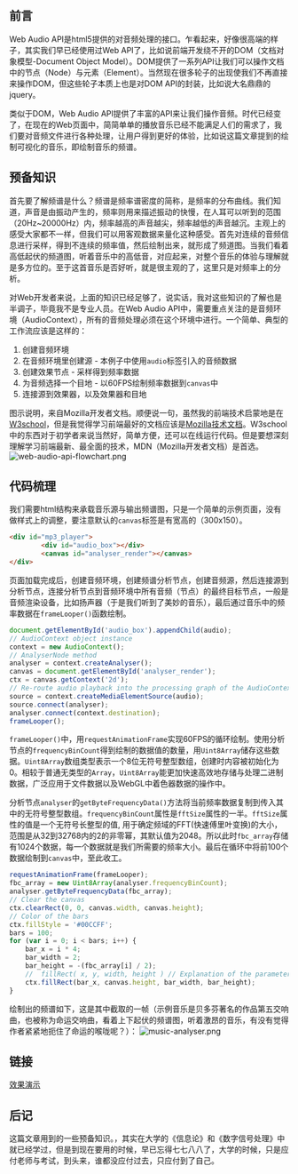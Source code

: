 ## 前言

Web Audio API是html5提供的对音频处理的接口。乍看起来，好像很高端的样子，其实我们早已经使用过Web API了，比如说前端开发绕不开的DOM（文档对象模型-Document Object Model）。DOM提供了一系列API让我们可以操作文档中的节点（Node）与元素（Element）。当然现在很多轮子的出现使我们不再直接来操作DOM，但这些轮子本质上也是对DOM API的封装，比如说大名鼎鼎的jquery。

类似于DOM，Web Audio API提供了丰富的API来让我们操作音频。时代已经变了，在现在的Web页面中，简简单单的播放音乐已经不能满足人们的需求了，我们要对音频文件进行各种处理，让用户得到更好的体验，比如说这篇文章提到的绘制可视化的音乐，即绘制音乐的频谱。

## 预备知识

首先要了解频谱是什么？频谱是频率谱密度的简称，是频率的分布曲线。我们知道，声音是由振动产生的，频率则用来描述振动的快慢，在人耳可以听到的范围（20Hz~20000Hz）内，频率越高的声音越尖，频率越低的声音越沉。主观上的感受大家都不一样，但我们可以用客观数据来量化这种感受。首先对连续的音频信息进行采样，得到不连续的频率值，然后绘制出来，就形成了频道图。当我们看着高低起伏的频道图，听着音乐中的高低音，对应起来，对整个音乐的体验与理解就是多方位的。至于这首音乐是否好听，就是很主观的了，这里只是对频率上的分析。

对Web开发者来说，上面的知识已经足够了，说实话，我对这些知识的了解也是半调子，毕竟我不是专业人员。在Web Audio API中，需要重点关注的是音频环境（AudioContext），所有的音频处理必须在这个环境中进行。一个简单、典型的工作流应该是这样的：
1. 创建音频环境
2. 在音频环境里创建源 - 本例子中使用`audio`标签引入的音频数据
3. 创建效果节点 - 采样得到频率数据
4. 为音频选择一个目地 - 以60FPS绘制频率数据到`canvas`中
5. 连接源到效果器，以及效果器和目地

图示说明，来自Mozilla开发者文档。顺便说一句，虽然我的前端技术启蒙地是在[W3school][1]，但是我觉得学习前端最好的文档应该是[Mozilla技术文档][2]。W3school中的东西对于初学者来说当然好，简单方便，还可以在线运行代码。但是要想深刻理解学习前端最新、最全面的技术，MDN（Mozilla开发者文档）是首选。
![web-audio-api-flowchart.png][3]
## 代码梳理
我们需要html结构来承载音乐源与输出频谱图，只是一个简单的示例页面，没有做样式上的调整，要注意默认的`canvas`标签是有宽高的（300x150）。
```html
<div id="mp3_player">
        <div id="audio_box"></div>
        <canvas id="analyser_render"></canvas>
</div>
```
页面加载完成后，创建音频环境，创建频谱分析节点，创建音频源，然后连接源到分析节点，连接分析节点到音频环境中所有音频（节点）的最终目标节点，一般是音频渲染设备，比如扬声器（于是我们听到了美妙的音乐），最后通过音乐中的频率数据在`frameLooper()`函数绘制。
```JavaScript
document.getElementById('audio_box').appendChild(audio);
// AudioContext object instance
context = new AudioContext();
// AnalyserNode method
analyser = context.createAnalyser(); 
canvas = document.getElementById('analyser_render');
ctx = canvas.getContext('2d');
// Re-route audio playback into the processing graph of the AudioContext
source = context.createMediaElementSource(audio);
source.connect(analyser);
analyser.connect(context.destination);
frameLooper();
```
`frameLooper()`中，用`requestAnimationFrame`实现60FPS的循环绘制。使用分析节点的`frequencyBinCount`得到绘制的数据值的数量，用`Uint8Array`储存这些数据。`Uint8Array`数组类型表示一个8位无符号整型数组，创建时内容被初始化为0。相较于普通无类型的`Array`，`Uint8Array`能更加快速高效地存储与处理二进制数据，广泛应用于文件数据以及WebGL中着色器数据的操作中。

分析节点`analyser`的`getByteFrequencyData()`方法将当前频率数据复制到传入其中的无符号整型数组。`frequencyBinCount`属性是`fftSize`属性的一半。`fftSize`属性的值是一个无符号长整型的值, 用于确定频域的FFT(快速傅里叶变换)的大小，范围是从32到32768内的2的非零幂，其默认值为2048。所以此时`fbc_array`存储有1024个数据，每一个数据就是我们所需要的频率大小。最后在循环中将前100个数据绘制到`canvas`中，至此收工。

```JavaScript
requestAnimationFrame(frameLooper);
fbc_array = new Uint8Array(analyser.frequencyBinCount);
analyser.getByteFrequencyData(fbc_array);
// Clear the canvas
ctx.clearRect(0, 0, canvas.width, canvas.height);
// Color of the bars
ctx.fillStyle = '#00CCFF'; 
bars = 100;
for (var i = 0; i < bars; i++) {
    bar_x = i * 4;
    bar_width = 2;
    bar_height = -(fbc_array[i] / 2);
    //  fillRect( x, y, width, height ) // Explanation of the parameters below
    ctx.fillRect(bar_x, canvas.height, bar_width, bar_height);
}
```
绘制出的频谱如下，这是其中截取的一帧（示例音乐是贝多芬著名的作品第五交响曲，也被称为命运交响曲，看着上下起伏的频谱图，听着激昂的音乐，有没有觉得作者紧紧地扼住了命运的喉咙呢？）：
![music-analyser.png][4]

## 链接
[效果演示][5]
## 后记
这篇文章用到的一些预备知识。，其实在大学的《信息论》和《数字信号处理》中就已经学过，但是到现在要用的时候，早已忘得七七八八了，大学的时候，只是应付老师与考试，到头来，谁都没应付过去，只应付到了自己。

  [1]: http://www.w3school.com.cn/index.html
  [2]: https://developer.mozilla.org/zh-CN/docs/Web
  [3]: http://www.chunqiuyiyu.com/usr/uploads/2017/04/2057102376.png
  [4]: http://www.chunqiuyiyu.com/usr/uploads/2017/04/1877352814.png
  [5]: http://www.chunqiuyiyu.com/usr/uploads/demos/music-analyser/index.html

